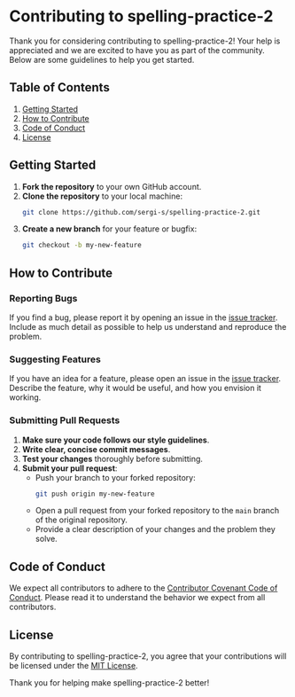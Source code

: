 # Contributing to spelling-practice-2

Thank you for considering contributing to spelling-practice-2! Your help is appreciated and we are excited to have you as part of the community. Below are some guidelines to help you get started.

## Table of Contents

1. [Getting Started](#getting-started)
2. [How to Contribute](#how-to-contribute)
3. [Code of Conduct](#code-of-conduct)
4. [License](#license)

## Getting Started

1. **Fork the repository** to your own GitHub account.
2. **Clone the repository** to your local machine:
    ```sh
    git clone https://github.com/sergi-s/spelling-practice-2.git
    ```
3. **Create a new branch** for your feature or bugfix:
    ```sh
    git checkout -b my-new-feature
    ```

## How to Contribute

### Reporting Bugs

If you find a bug, please report it by opening an issue in the [issue tracker](https://github.com/sergi-s/spelling-practice-2/issues). Include as much detail as possible to help us understand and reproduce the problem.

### Suggesting Features

If you have an idea for a feature, please open an issue in the [issue tracker](https://github.com/sergi-s/spelling-practice-2/issues). Describe the feature, why it would be useful, and how you envision it working.

### Submitting Pull Requests

1. **Make sure your code follows our style guidelines**.
2. **Write clear, concise commit messages**.
3. **Test your changes** thoroughly before submitting.
4. **Submit your pull request**:
    - Push your branch to your forked repository:
        ```sh
        git push origin my-new-feature
        ```
    - Open a pull request from your forked repository to the `main` branch of the original repository.
    - Provide a clear description of your changes and the problem they solve.

## Code of Conduct

We expect all contributors to adhere to the [Contributor Covenant Code of Conduct](https://www.contributor-covenant.org/version/2/0/code_of_conduct/). Please read it to understand the behavior we expect from all contributors.

## License

By contributing to spelling-practice-2, you agree that your contributions will be licensed under the [MIT License](LICENSE).

Thank you for helping make spelling-practice-2 better!
